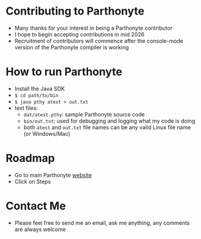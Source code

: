 # Contributing to Parthonyte
* Many thanks for your interest in being a Parthonyte contributor
* I hope to begin accepting contributions in mid 2026
* Recruitment of contributors will commence after the console-mode version of the Parthonyte compiler is working
# How to run Parthonyte
* Install the Java SDK
* `$ cd path/to/bin`
* `$ java pthy atest > out.txt`
* text files:
  * `dat/atest.pthy`: sample Parthonyte source code
  * `bin/out.txt`: used for debugging and logging what my code is doing
  * both `atest` and `out.txt` file names can be any valid Linux file name (or Windows/Mac)
# Roadmap
* Go to main Parthonyte [website](http://parthonyte.org)
* Click on Steps
# Contact Me
* Please feel free to send me an email, ask me anything, any comments are always welcome
